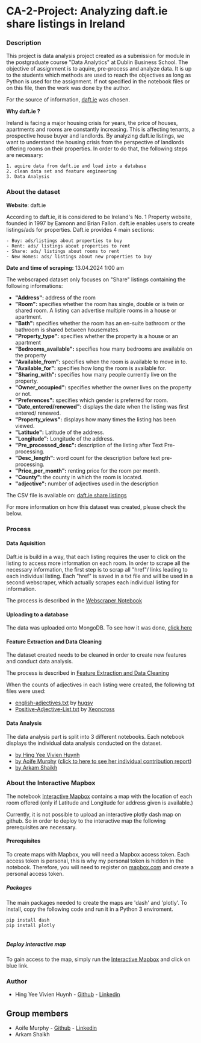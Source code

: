 # CA-2-Project: Analyzing daft.ie share listings in Ireland

### Description

This project is data analysis project created as a submission for module in the postgraduate course "Data Analytics" at Dublin Business School. The objective of assignment is to aquire, pre-process and analyze data. It is up to the students which methods are used to reach the objectives as long as Python is used for the assignment.
If not specified in the notebook files or on this file, then the work was done by the author.

For the source of information, [daft.ie](https://www.daft.ie/) was chosen.

**Why daft.ie ?**

Ireland is facing a major housing crisis for years, the price of houses, apartments and rooms are constantly increasing. This is affecting tenants, a prospective house buyer and landlords. By analyzing daft.ie listings, we want to understand the housing crisis from the perspective of landlords offering rooms on their properties. In order to do that, the following steps are necessary: 

    1. aquire data from daft.ie and load into a database
    2. clean data set and feature engineering
    3. Data Analysis

### About the dataset

**Website**: daft.ie

According to daft.ie, it is considered to be Ireland's No. 1 Property website, founded in 1997 by Eamonn and Brian Fallon.
daft.ie enables users to create listings/ads for properties. Daft.ie provides 4 main sections: 

    - Buy: ads/listings about properties to buy
    - Rent: ads/ listings about properties to rent
    - Share: ads/ listings about rooms to rent
    - New Homes: ads/ listings about new properties to buy
    
**Date and time of scraping:** 13.04.2024 1:00 am
    
The webscraped dataset only focuses on "Share" listings containing the following informations: 

- **"Address":** address of the room
- **"Room":** specifies whether the room has single, double or is twin or shared room. A listing can advertise multiple rooms in a house or apartment.
- **"Bath":** specifies whether the room has an en-suite bathroom or the bathroom is shared between housemates.
- **"Property_type":** specifies whether the property is a house or an apartment
- **"Bedrooms_available":** specifies how many bedrooms are available on the property
- **"Available_from":** specifies when the room is available to move in to.
- **"Available_for":** specifies how long the room is available for.
- **"Sharing_with":** specifies how many people currently live on the property.
- **"Owner_occupied":** specifies whether the owner lives on the property or not.
- **"Preferences":** specifies which gender is preferred for room.
- **"Date_entered/renewed":** displays the date when the listing was first entered/ renewed.
- **"Property_views":** displays how many times the listing has been viewed.
- **"Latitude":** Latitude of the address.
- **"Longitude":** Longitude of the address.
- **"Pre_processed_desc":** description of the listing after Text Pre-processing.
- **"Desc_length":** word count for the description before text pre-processing.
- **"Price_per_month":** renting price for the room per month.
- **"County":** the county in which the room is located.
- **"adjective":** number of adjectives used in the description

The CSV file is available on: [daft.ie share listings](https://github.com/h-y-vivien/CA-2-Project/blob/main/final_daft_listings.csv)

For more information on how this dataset was created, please check the below.

### Process

#### Data Aquisition
Daft.ie is build in a way, that each listing requires the user to click on the listing to access more information on each room. In order to scrape all the necessary information, the first step is to scrap all "href"/ links leading to each individual listing. Each "href" is saved in a txt file and will be used in a second webscraper, which actually scrapes each individual listing for information.

The process is described in the [Webscraper Notebook](https://github.com/h-y-vivien/CA-2-Project/blob/main/Webscraper.ipynb)

#### Uploading to a database
The data was uploaded onto MongoDB. To see how it was done, [click here](https://github.com/h-y-vivien/CA-2-Project/blob/main/Data%20Analysis/ArkamShaikh.ipynb)

#### Feature Extraction and Data Cleaning
The dataset created needs to be cleaned in order to create new features and conduct data analysis. 

The process is described in [Feature Extraction and Data Cleaning](https://github.com/h-y-vivien/CA-2-Project/blob/main/Feature%20Extraction%20and%20Data%20Cleaning.ipynb)

When the counts of adjectives in each listing were created, the following txt files were used: 

- [english-adjectives.txt](https://gist.github.com/hugsy/8910dc78d208e40de42deb29e62df913) by [hugsy](https://gist.github.com/hugsy)
- [Positive-Adjective-List.txt](https://gist.github.com/Xeoncross/5381806b18de1f395187) by [Xeoncross](https://gist.github.com/Xeoncross)


#### Data Analysis
The data analysis part is split into 3 different notebooks. Each notebook displays the individual data analysis conducted on the dataset. 

- [by Hing Yee Vivien Huynh](https://github.com/h-y-vivien/CA-2-Project/blob/main/Data%20Analysis/Hing%20Yee%20Vivien%20Huynh.ipynb)
- [by Aoife Murphy](https://github.com/h-y-vivien/CA-2-Project/blob/main/Data%20Analysis/AoifeMurphy.ipynb) ([click to here to see her individual contribution report](https://github.com/h-y-vivien/CA-2-Project/blob/main/Aoife_individual_contribution.md))
- [by Arkam Shaikh](https://github.com/h-y-vivien/CA-2-Project/blob/main/Data%20Analysis/ArkamShaikh.ipynb) 


### About the Interactive Mapbox 
The notebook [Interactive Mapbox](https://github.com/h-y-vivien/CA-2-Project/blob/main/Mapbox.ipynb) contains a map with the location of each room offered (only if Latitude and Longitude for address given is available.)

Currently, it is not possible to upload an interactive plotly dash map on github. So in order to deploy to the interactive map the following prerequisites are necessary. 

#### Prerequisites
To create maps with Mapbox, you will need a Mapbox access token. Each access token is personal, this is why my personal token is hidden in the notebook. Therefore, you will need to register on [mapbox.com](https://account.mapbox.com/auth/signin/?route-to=%22https%3A%2F%2Faccount.mapbox.com%2Faccess-tokens%2F%22) and create a personal access token. 

##### Packages

The main packages needed to create the maps are 'dash' and 'plotly'. To install, copy the following code and run it in a Python 3 enviroment.

```
pip install dash
pip install plotly
       
```
##### Deploy interactive map
To gain access to the map, simply run the [Interactive Mapbox](https://github.com/h-y-vivien/CA-2-Project/blob/main/Mapbox.ipynb) and click on blue link.

### Author
- Hing Yee Vivien Huynh - [Github](https://github.com/h-y-vivien) - [Linkedin](https://www.linkedin.com/in/hing-yee-vivien-huynh/)

## Group members
- Aoife Murphy - [Github](https://github.com/aoifemurph1) - [Linkedin](https://www.linkedin.com/in/aoife-murphy-14b4611a8/y) 
- Arkam Shaikh

